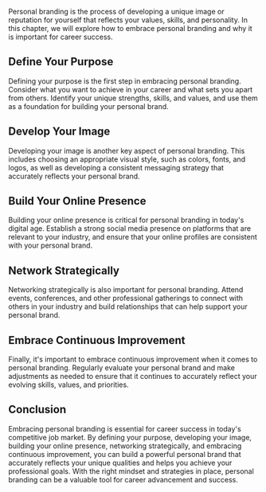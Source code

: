 
Personal branding is the process of developing a unique image or reputation for yourself that reflects your values, skills, and personality. In this chapter, we will explore how to embrace personal branding and why it is important for career success.

Define Your Purpose
-------------------

Defining your purpose is the first step in embracing personal branding. Consider what you want to achieve in your career and what sets you apart from others. Identify your unique strengths, skills, and values, and use them as a foundation for building your personal brand.

Develop Your Image
------------------

Developing your image is another key aspect of personal branding. This includes choosing an appropriate visual style, such as colors, fonts, and logos, as well as developing a consistent messaging strategy that accurately reflects your personal brand.

Build Your Online Presence
--------------------------

Building your online presence is critical for personal branding in today's digital age. Establish a strong social media presence on platforms that are relevant to your industry, and ensure that your online profiles are consistent with your personal brand.

Network Strategically
---------------------

Networking strategically is also important for personal branding. Attend events, conferences, and other professional gatherings to connect with others in your industry and build relationships that can help support your personal brand.

Embrace Continuous Improvement
------------------------------

Finally, it's important to embrace continuous improvement when it comes to personal branding. Regularly evaluate your personal brand and make adjustments as needed to ensure that it continues to accurately reflect your evolving skills, values, and priorities.

Conclusion
----------

Embracing personal branding is essential for career success in today's competitive job market. By defining your purpose, developing your image, building your online presence, networking strategically, and embracing continuous improvement, you can build a powerful personal brand that accurately reflects your unique qualities and helps you achieve your professional goals. With the right mindset and strategies in place, personal branding can be a valuable tool for career advancement and success.
